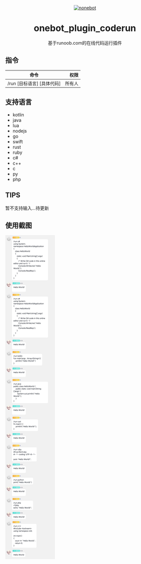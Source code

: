 <p align="center">
  <a href="https://v2.nonebot.dev/"><img src="https://v2.nonebot.dev/logo.png" width="200" height="200" alt="nonebot"></a>
</p>

<div align="center">

# onebot_plugin_coderun
基于runoob.com的在线代码运行插件

</div>

## 指令
| 命令 | 权限 |
|:--------:| -------------:|
| /run [目标语言] [具体代码] | 所有人 |

## 支持语言

- kotlin
- java
- lua
- nodejs
- go
- swift
- rust
- ruby
- c#
- c++
- c
- py
- php

## TIPS
暂不支持输入...待更新

## 使用截图
![](https://raw.githubusercontent.com/Yincmewy/nonebot_plugin_coderun/main/pic.jpg)

